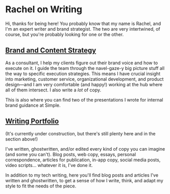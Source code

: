 # Rachel on Writing

Hi, thanks for being here! You probably know that my name is Rachel, and I'm an expert writer and brand strategist. The two are very intertwined, of course, but you're probably looking for one or the other.

## [Brand and Content Strategy](https://github.com/the-rachel/styles/blob/master/brand.md)

As a consultant, I help my clients figure out their brand voice and how to execute on it. I guide the team through the navel-gaze-y big picture stuff all the way to specific execution strategies. This means I have crucial insight into marketing, customer service, organizational development, and product design—and I am very comfortable (and happy!) working at the hub where all of them intersect. I also write a *lot* of copy. 

This is also where you can find two of the presentations I wrote for internal brand guidance at Simple.

## [Writing Portfolio](https://github.com/the-rachel/styles/blob/master/writing.md)
(It's currently under construction, but there's still plenty here and in the section above!)

I've written, ghostwritten, and/or edited every kind of copy you can imagine (and some you can't). Blog posts, web copy, essays, personal correspondence, articles for publication, in-app copy, social media posts, video scripts... whatever it is, I've done it.

In addition to my tech writing, here you'll find blog posts and articles I've written and ghostwritten, to get a sense of how I write, think, and adapt my style to fit the needs of the piece.

